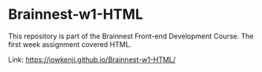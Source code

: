 # Brainnest-w1-HTML
This repository is part of the Brainnest Front-end Development Course. The first week assignment covered HTML.

Link: https://jowkenji.github.io/Brainnest-w1-HTML/
